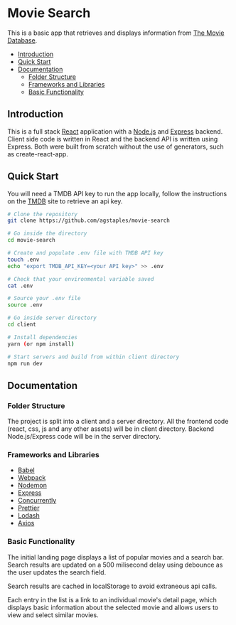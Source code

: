# Movie Search

This is a basic app that retrieves and displays information from [The Movie Database](https://developers.themoviedb.org/3/getting-started/introduction).

- [Introduction](#introduction)
- [Quick Start](#quick-start)
- [Documentation](#documentation)
  - [Folder Structure](#folder-structure)
  - [Frameworks and Libraries](#frameworks-and-libraries)
  - [Basic Functionality](#basic-functionality)

## Introduction

This is a full stack [React](https://reactjs.org/) application with a [Node.js](https://nodejs.org/en/) and [Express](https://expressjs.com/) backend. Client side code is written in React and the backend API is written using Express. Both were built from scratch without the use of generators, such as create-react-app.

## Quick Start

You will need a TMDB API key to run the app locally, follow the instructions on the [TMDB](https://developers.themoviedb.org/3/getting-started/introduction) site to retrieve an api key.

```bash
# Clone the repository
git clone https://github.com/agstaples/movie-search

# Go inside the directory
cd movie-search

# Create and populate .env file with TMDB API key
touch .env
echo "export TMDB_API_KEY=<your API key>" >> .env

# Check that your environmental variable saved
cat .env

# Source your .env file
source .env

# Go inside server directory
cd client

# Install dependencies
yarn (or npm install)

# Start servers and build from within client directory
npm run dev
```

## Documentation

### Folder Structure

The project is split into a client and a server directory. All the frontend code (react, css, js and any other assets) will be in client directory. Backend Node.js/Express code will be in the server directory.

### Frameworks and Libraries

- [Babel](https://babeljs.io/)
- [Webpack](https://webpack.js.org/)
- [Nodemon](https://nodemon.io/)
- [Express](https://expressjs.com/)
- [Concurrently](https://github.com/kimmobrunfeldt/concurrently)
- [Prettier](https://prettier.io/)
- [Lodash](https://lodash.com/docs/)
- [Axios](https://github.com/axios/axios)

### Basic Functionality

The initial landing page displays a list of popular movies and a search bar. Search results are updated on a 500 milisecond delay using debounce as the user updates the search field.

Search results are cached in localStorage to avoid extraneous api calls.

Each entry in the list is a link to an individual movie's detail page, which displays basic information about the selected movie and allows users to view and select similar movies.
